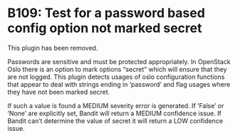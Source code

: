 # B109: Test for a password based config option not marked secret

This plugin has been removed.

Passwords are sensitive and must be protected appropriately. In
OpenStack Oslo there is an option to mark options “secret” which will
ensure that they are not logged. This plugin detects usages of oslo
configuration functions that appear to deal with strings ending in
‘password’ and flag usages where they have not been marked secret.

If such a value is found a MEDIUM severity error is generated. If
‘False’ or ‘None’ are explicitly set, Bandit will return a MEDIUM
confidence issue. If Bandit can’t determine the value of secret it will
return a LOW confidence issue.

